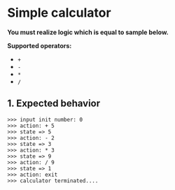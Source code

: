 # Simple calculator

**You must realize logic which is equal to sample below.**

**Supported operators:**
- `+`
- `-`
- `*`
- `/`

## 1. Expected behavior

```text
>>> input init number: 0
>>> action: + 5
>>> state => 5
>>> action: - 2
>>> state => 3
>>> action: * 3
>>> state => 9
>>> action: / 9
>>> state => 1
>>> action: exit
>>> calculator terminated....
```
